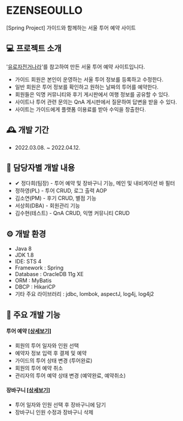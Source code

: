 # EZENSEOULLO
[Spring Project] 가이드와 함께하는 서울 투어 예약 사이트

## 💻 프로젝트 소개
'<a href="https://www.eurobike.kr/">유로자전거나라</a>'를 참고하여 만든 서울 투어 예약 사이트입니다.
* 가이드 회원은 본인이 운영하는 서울 투어 정보를 등록하고 수정한다.
* 일반 회원은 투어 정보를 확인하고 원하는 날짜의 투어를 예약한다.
* 회원들은 익명 커뮤니티와 후기 게시판에서 여행 정보를 공유할 수 있다.
* 사이트나 투어 관련 문의는 QnA 게시판에서 질문하여 답변을 받을 수 있다.
* 사이트는 가이드에게 플랫폼 이용료를 받아 수익을 창출한다.

## 🕰 개발 기간
* 2022.03.08. ~ 2022.04.12.

## 👭 담당자별 개발 내용
* ✔ 정다희(팀장) - 투어 예약 및 장바구니 기능, 메인 및 내비게이션 바 필터
* 정하영(PL) - 투어 CRUD, 로그 출력 AOP
* 김소연(PM) - 후기 CRUD, 별점 기능
* 서상희(DBA) - 회원관리 기능
* 김수현(테스트) - QnA CRUD, 익명 커뮤니티 CRUD

## ⚙️ 개발 환경
* Java 8
* JDK 1.8
* IDE: STS 4
* Framework : Spring
* Database : OracleDB 11g XE
* ORM : MyBatis
* DBCP : HikariCP
* 기타 주요 라이브러리 : jdbc, lombok, aspectJ, log4j, log4j2

## 📌 주요 개발 기능
#### 투어 예약 <a href="https://github.com/daheenamic/FinalProject/wiki/%EC%A3%BC%EC%9A%94-%EA%B8%B0%EB%8A%A5-%EC%86%8C%EA%B0%9C-(%ED%88%AC%EC%96%B4%EC%98%88%EC%95%BD)">[상세보기]</a>
- 회원의 투어 일자와 인원 선택
- 예약자 정보 입력 후 결제 및 예약
- 가이드의 투어 상태 변경 (투어완료)
- 회원의 투어 예약 취소
- 관리자의 투어 예약 상태 변경 (예약완료, 예약취소)

#### 장바구니 <a href="https://github.com/daheenamic/FinalProject/wiki/%EC%A3%BC%EC%9A%94-%EA%B8%B0%EB%8A%A5-%EC%86%8C%EA%B0%9C-(%EC%9E%A5%EB%B0%94%EA%B5%AC%EB%8B%88)">[상세보기]</a>
- 투어 일자와 인원 선택 후 장바구니에 담기
- 장바구니 인원 수정과 장바구니 삭제
